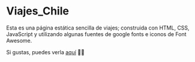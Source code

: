 # Viajes_Chile

Esta es una página estática sencilla de viajes; construida con HTML, CSS, JavaScript y utilizando algunas fuentes de google fonts e iconos de Font Awesome. 

Si gustas, puedes verla [aquí](https://csrehel.github.io/Viajes_Chile/) 👀✨
